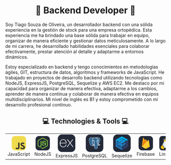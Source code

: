 <h1 align="center">🥇 Backend Developer 🥇</h1> 

Soy Tiago Souza de Oliveira, un desarrollador backend con una sólida experiencia en la gestión de stock para una empresa ortopédica. Esta experiencia me ha brindado una base sólida para trabajar en equipo, organizar de manera eficiente y gestionar datos meticulosamente. A lo largo de mi carrera, he desarrollado habilidades esenciales para colaborar efectivamente, prestar atención al detalle y adaptarme a entornos dinámicos. 

Estoy especializado en backend y tengo conocimientos en metodologías ágiles, GIT, estructura de datos, algoritmos y frameworks de JavaScript. He trabajado en proyectos de desarrollo backend utilizando tecnologías como NodeJS, ExpressJS, PostgreSQL, Sequelize y AWS EC2. Me destaco por mi capacidad para organizar de manera efectiva, adaptarme a los cambios, aprender de manera continua y colaborar de manera efectiva en equipos multidisciplinarios. Mi nivel de inglés es B1 y estoy comprometido con mi desarrollo profesional continuo.

<h2 align="center"> 💻 Technologies & Tools 💻 </h2>

<table align="center">
  <tr>
    <td align="center" width="90">
      <img src="https://github.com/tandpfun/skill-icons/blob/main/icons/JavaScript.svg" width="45" height="45" alt="JavaScript" />
      <br>JavaScript
    </td>
    <td align="center" width="90">
      <img src="https://github.com/tandpfun/skill-icons/blob/main/icons/NodeJS-Dark.svg" width="45" height="45" alt="NodeJS" />
      <br>NodeJS
    </td>
    <td align="center" width="90">
      <img src="https://github.com/tandpfun/skill-icons/blob/main/icons/ExpressJS-Dark.svg" alt="ExpressJS" width="55" height="55" />
      <br>ExpressJS
    </td>
    <td align="center" width="90">
      <img src="https://github.com/tandpfun/skill-icons/blob/main/icons/PostgreSQL-Dark.svg" alt="PostgreSQL" width="55" height="55" />
      <br>PostgreSQL
    </td>
    <td align="center" width="90">
      <img src="https://github.com/tandpfun/skill-icons/blob/main/icons/Sequelize-Dark.svg" alt="Sequelize" width="55" height="55" />
      <br>Sequelize
    </td>
    <td align="center" width="90">
      <img src="https://github.com/tandpfun/skill-icons/blob/main/icons/Firebase-Dark.svg" width="45" height="45" alt="Firebase" />
      <br>Firebase
    </td>
    <td align="center" width="90">
      <img src="https://github.com/tandpfun/skill-icons/blob/main/icons/Linux-Dark.svg" width="45" height="45" alt="Linux" />
      <br>Linux
    </td>
    <td align="center" width="90">
      <img src="https://github.com/tandpfun/skill-icons/blob/main/icons/Docker.svg" width="45" height="45" alt="Docker" />
      <br>Docker
    </td>
    <td align="center" width="90">
      <img src="https://github.com/tandpfun/skill-icons/blob/main/icons/AWS-Dark.svg" width="45" height="45" alt="AWS" />
      <br>AWS
    </td>
  </tr>
</table>
